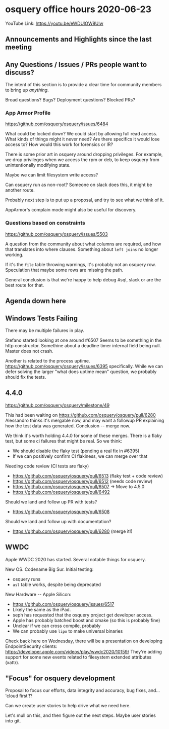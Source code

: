 # osquery office hours 2020-06-23

YouTube Link: https://youtu.be/eWDUlOW8Ulw

## Announcements and Highlights since the last meeting

## Any Questions / Issues / PRs people want to discuss?

The intent of this section is to provide a clear time for community
members to bring up _anything_.

Broad questions? Bugs? Deployment questions? Blocked PRs?

### App Armor Profile

https://github.com/osquery/osquery/issues/6484

What could be locked down? We could start by allowing full read
access. What kinds of things might it never need? Are there specifics
it would lose access to? How would this work for forensics or IR?

There is some prior art in osquery around dropping privileges. For
example, we drop privileges when we access the rpm or deb, to keep
osquery from unintentionally modifying state.

Maybe we can limit filesystem write access?

Can osquery run as non-root? Someone on slack does this, it might be
another route.

Probably next step is to put up a proposal, and try to see what we
think of it.

AppArmor's complain mode might also be useful for discovery.

### Questions based on constraints

https://github.com/osquery/osquery/issues/5503

A question from the community about what columns are required, and how
that translates into where clauses. Something about `left joins` no
longer working.

If it's the `file` table throwing warnings, it's probably not an
osquery row. Speculation that maybe some rows are missing the path.

General conclusion is that we're happy to help debug #sql, slack or are
the best route for that.

## Agenda down here

## Windows Tests Failing

There may be multiple failures in play.

Stefano started looking at one around #6507 Seems to be something in
the http constructor. Somethine about a deadline timer internal field
being null. Master does not crash.

Another is related to the process
uptime. https://github.com/osquery/osquery/issues/6395
specifically. While we can defer solving the larger "what does uptime
mean" question, we probably should fix the tests.

## 4.4.0

https://github.com/osquery/osquery/milestone/49

This had been waiting on https://github.com/osquery/osquery/pull/6280
Alessandro thinks it's mergable now, and may want a followup PR
explaining how the test data was generated. Conclusion -- merge now.

We think it's worth holding 4.4.0 for some of these merges. There is a
flaky test, but some ci failures that might be real. So we think:
* We should disable the flaky test (pending a real fix in #6395)
* If we can positively confirm CI flakiness, we can merge over that

Needing code review (CI tests are flaky)
- https://github.com/osquery/osquery/pull/6513 (flaky test + code review)
- https://github.com/osquery/osquery/pull/6512 (needs code review)
- https://github.com/osquery/osquery/pull/6507 -> Move to 4.5.0
- https://github.com/osquery/osquery/pull/6492

Should we land and follow up PR with tests?
- https://github.com/osquery/osquery/pull/6508

Should we land and follow up with documentation?
- https://github.com/osquery/osquery/pull/6280 (merge it!)

## WWDC

Apple WWDC 2020 has started. Several notable things for osquery.

New OS. Codename Big Sur. Initial testing:
* osquery runs
* `asl` table works, despite being deprecated

New Hardware -- Apple Silicon:
 * https://github.com/osquery/osquery/issues/6517
 * Likely the same as the iPad. 
 * seph has requested that the osquery project get developer access. 
 * Apple has probably batched boost and cmake (so this is probably fine)
 * Unclear if we can cross compile, probably
 * We can probably use `lipo` to make universal binaries

Check back here on Wednesday, there will be a presentation on
developing EndpointSecurity clients:
https://developer.apple.com/videos/play/wwdc2020/10159/ They're adding
support for some new events related to filesystem extended attributes
(xattr).

## "Focus" for osquery development

Proposal to focus our efforts, data integrity and accuracy, bug fixes,
and... 'cloud first'!?

Can we create user stories to help drive what we need here.

Let's mull on this, and then figure out the next steps. Maybe user
stories into git.

